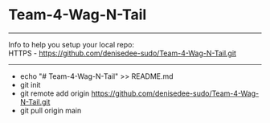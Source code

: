 # Team-4-Wag-N-Tail
***
Info to help you setup your local repo: <br> HTTPS  - https://github.com/denisedee-sudo/Team-4-Wag-N-Tail.git
***

+ echo "# Team-4-Wag-N-Tail" >> README.md
+ git init
+ git remote add origin https://github.com/denisedee-sudo/Team-4-Wag-N-Tail.git
+ git pull origin main
